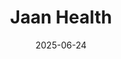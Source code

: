 ---  
layout: startup_page  
title: "Jaan Health"  
id: "phamily.com"  
permalink: "/jaanhealthphamily.com06242025/"  
website: "https://www.phamily.com/"  
funding_round: "Growth Financing"  
funding_amount: "$25M"  
investors: "Level Structured Capital"  
about: "Jaan Health developed the AI-powered proactive care platform Phamily to improve chronic disease management. The platform enables healthcare organizations to deliver high-quality care, improve patient outcomes, and reduce costs. It focuses on providing individualized care, compensating providers fairly, and improving the lives of patients with chronic diseases."  
markets: "Healthtech, AI"  
hq: "Cincinnati, Ohio, United States"  
founded_year: "2013"  
linkedin: "https://www.linkedin.com/company/jaan-health"  
twitter: ""  
instagram: ""  
facebook: ""  
crunchbase: "https://www.crunchbase.com/organization/phamily"  
pitchbook: ""  

date_display: "24-Jun-2025"  
date: "2025-06-24"

# SEO Optimization  
meta_title: "Jaan Health - Growth Financing Funding ($25M)"  
meta_description: "Jaan Health, Jaan Health developed the AI-powered proactive care platform Phamily to improve chronic disease management. The platform enables healthcare organizati..."  
meta_keywords: "Jaan Health, Healthtech, AI, Growth Financing funding"  
canonical_url: "https://startup.projectstartups.com/jaanhealthphamily.com06242025/"  
---